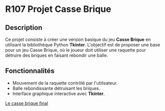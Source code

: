 # R107 Projet Casse Brique

## Description

Ce projet consiste à créer une version basique du jeu **Casse Brique** en utilisant la bibliothèque Python **Tkinter**. L'objectif est de proposer une base pour un jeu Casse Brique, où le joueur doit utiliser une raquette pour détruire des briques en faisant rebondir une balle.

## Fonctionnalités

- Mouvement de la raquette contrôlé par l'utilisateur.
- Balle rebondissante détruisant les briques.
- Interface graphique interactive avec **Tkinter**.

 [Le casse brique final](casse_brique_jade.py)
